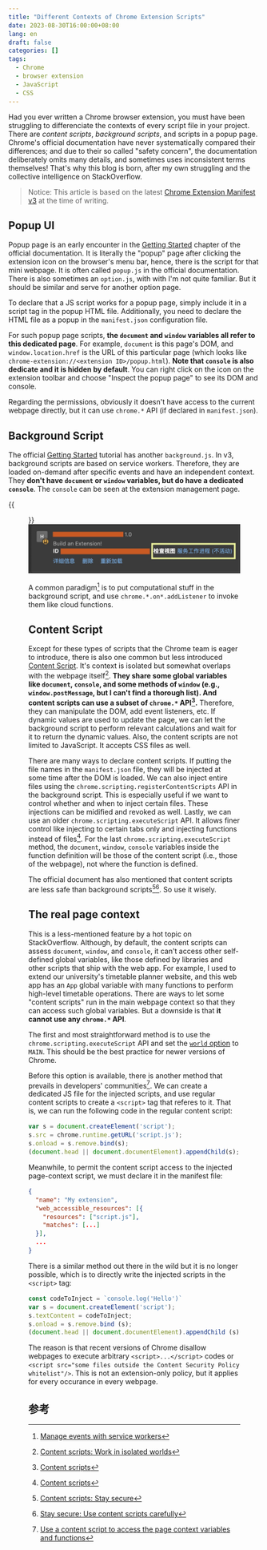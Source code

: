 ```yaml
---
title: "Different Contexts of Chrome Extension Scripts"
date: 2023-08-30T16:00:00+08:00
lang: en
draft: false
categories: []
tags:
  - Chrome
  - browser extension
  - JavaScript
  - CSS
---
```


Had you ever written a Chrome browser extension,
you must have been struggling to differenciate the
contexts of every script file in your project.
There are *content scripts*, *background scripts*,
and scripts in a popup page.
Chrome's official documentation have never systematically compared
their differences;
and due to their so called "safety concern",
the documentation deliberately omits many details,
and sometimes uses inconsistent terms themselves!
That's why this blog is born,
after my own struggling and the collective intelligence on StackOverflow.

> Notice: This article is based on the latest [Chrome Extension Manifest v3](https://developer.chrome.com/docs/extensions/mv3/intro/) at the time of writing.

## Popup UI

Popup page is an early encounter in the 
[Getting Started](https://developer.chrome.com/docs/extensions/mv3/getstarted/)
chapter of the official documentation.
It is literally the "popup" page after clicking the extension icon on the browser's menu bar,
hence, there is the script for that mini webpage.
It is often called `popup.js` in the official documentation.
There is also sometimes an `option.js`,
with with I'm not quite familiar.
But it should be similar and serve for another option page.

To declare that a JS script works for a popup page,
simply include it in a script tag in the popup HTML file.
Additionally, you need to declare the HTML file as a popup in the
`manifest.json` configuration file.

For such popup page scripts,
**the `document` and `window` variables all refer to this dedicated page**.
For example,
`document` is this page's DOM,
and `window.location.href` is the URL of this particular page
(which looks like `chrome-extension://<extension ID>/popup.html`).
**Note that `console` is also dedicate and it is hidden by default**.
You can right click on the icon on the extension toolbar and choose
"Inspect the popup page" to see its DOM and console.

Regarding the permissions,
obviously it doesn't have access to the current webpage directly,
but it can use `chrome.*` API (if declared in `manifest.json`).

## Background Script

The official [Getting Started](https://developer.chrome.com/docs/extensions/mv3/getstarted/) tutorial has another `background.js`.
In v3, background scripts are based on service workers.
Therefore, they are loaded on-demand after specific events
and have an independent context.
They **don't have `document` or `window` variables, but do have a dedicated `console`**.
The `console` can be seen at the extension management page.

{{<figure src="background-script.jpg" alt="Chrome extension management page" width="350">}}
![](background-script.jpg)

A common paradigm[^1] is to put computational stuff in the background script,
and use `chrome.*.on*.addListener` to invoke them like cloud functions.

## Content Script

Except for these types of scripts that the Chrome team is eager to introduce,
there is also one common but less introduced 
[Content Script](https://developer.chrome.com/docs/extensions/mv3/content_scripts/#isolated_world).
It's context is isolated but somewhat overlaps with the webpage itself[^4].
**They share some global variables like `document`, `console`, and
some methods of `window` (e.g., `window.postMessage`, but I can't find a thorough list).
And content scripts can use a subset of `chrome.*` API[^3].**
Therefore,
they can manipulate the DOM, add event listeners, etc.
If dynamic values are used to update the page,
we can let the background script to perform relevant calculations
and wait for it to return the dynamic values.
Also,
the content scripts are not limited to JavaScript.
It accepts CSS files as well.

There are many ways to declare content scripts.
If putting the file names in the `manifest.json` file,
they will be injected at some time after the DOM is loaded.
We can also inject entire files using the
`chrome.scripting.registerContentScripts` API in the background script.
This is especially useful if we want to control whether and when to inject certain files.
These injections can be midified and revoked as well.
Lastly, we can use an older `chrome.scripting.executeScript` API.
It allows finer control like injecting to certain tabs only
and injecting functions instead of files[^3].
For the last `chrome.scripting.executeScript` method,
the `document`, `window`, `console` variables inside the function definition
will be those of the content script (i.e., those of the webpage),
not where the function is defined.

The official document has also mentioned that content scripts are less safe than background scripts[^5][^6].
So use it wisely.

## The real page context

This is a less-mentioned feature by a hot topic on StackOverflow.
Although, by default, the content scripts
can assess `document`, `window`, and `console`,
it can't access other self-defined global variables,
like those defined by libraries and other scripts that ship with the web app.
For example,
I used to extend our university's timetable planner website,
and this web app has an `App` global variable
with many functions to perform high-level timetable operations.
There are ways to let some "content scripts" run in the main webpage context so that they can access such global variables.
But a downside is that **it cannot use any `chrome.*` API**.

The first and most straightforward method is to use the `chrome.scripting.executeScript` API and set the [`world` option](https://developer.chrome.com/docs/extensions/reference/scripting/#type-ScriptInjection) to `MAIN`.
This should be the best practice for newer versions of Chrome.

Before this option is available,
there is another method that prevails in developers' communities[^7].
We can create a dedicated JS file for the injected scripts,
and use regular content scripts to create a `<script>` tag that referes to it.
That is, we can run the following code in the regular content script:
```js
var s = document.createElement('script');
s.src = chrome.runtime.getURL('script.js');
s.onload = s.remove.bind(s);
(document.head || document.documentElement).appendChild(s);
```
Meanwhile, to permit the content script access to the injected page-context script,
we must declare it in the manifest file:
```json
{
  "name": "My extension",
  "web_accessible_resources": [{
    "resources": ["script.js"],
    "matches": [...]
  }],
  ...
}
```

There is a similar method out there in the wild but it is no longer possible,
which is to directly write the injected scripts in the `<script>` tag:
```js
const codeToInject = `console.log('Hello')`
var s = document.createElement('script');
s.textContent = codeToInject;
s.onload = s.remove.bind (s);
(document.head || document.documentElement).appendChild (s);
```

The reason is that recent versions of Chrome disallow webpages to
execute arbitrary `<script>...</script>` codes or
`<script src="some files outside the Content Security Policy whitelist"/>`.
This is not an extension-only policy,
but it applies for every occurance in every webpage.

## 参考
[^1]: [Manage events with service workers](https://developer.chrome.com/docs/extensions/mv3/service_workers/)
[^2]: [API Reference: chrome.scripting](https://developer.chrome.com/docs/extensions/reference/scripting/#method-executeScript)
[^3]: [Content scripts](https://developer.chrome.com/docs/extensions/mv3/content_scripts/)
[^4]: [Content scripts: Work in isolated worlds](https://developer.chrome.com/docs/extensions/mv3/content_scripts/#isolated_world)
[^5]: [Content scripts: Stay secure](https://developer.chrome.com/docs/extensions/mv3/content_scripts/#security)
[^6]: [Stay secure: Use content scripts carefully](https://developer.chrome.com/docs/extensions/mv3/security/#content_scripts)
[^7]: [Use a content script to access the page context variables and functions](https://stackoverflow.com/questions/9515704/use-a-content-script-to-access-the-page-context-variables-and-functions)
[^8]: [Google Group discussion on Page Script](https://groups.google.com/a/chromium.org/g/chromium-extensions/c/_zKyp9XvIzY/m/Pra2efOnAgAJ)